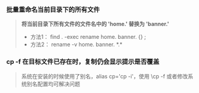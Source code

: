 ### 批量重命名当前目录下的所有文件
> **将当前目录下所有文件的文件名中的 'home.' 替换为 'banner.'**  
> - 方法1： find . -exec rename home. banner. {} \;  
> - 方法2： rename -v home. banner. \*.\*  


### cp -f 在目标文件已存在时，复制仍会显示提示是否覆盖
> 系统在安装的时候使用了别名，alias cp='cp -i'，使用 \cp -f 或者修改系统别名配置均可解决问题